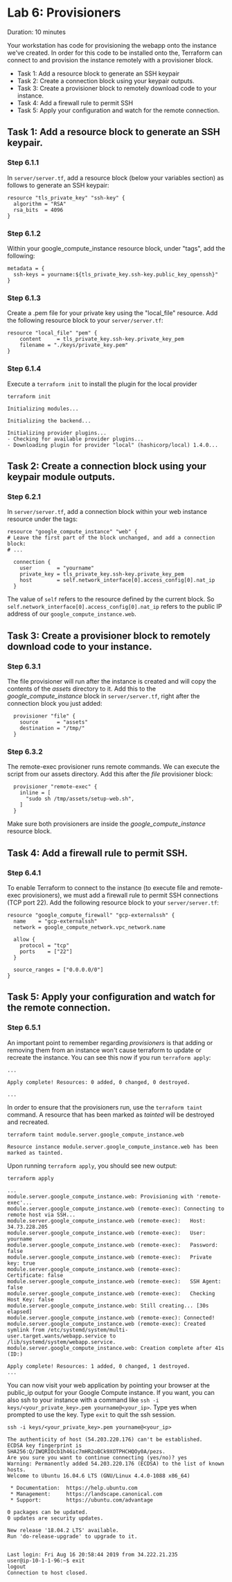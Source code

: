 # Lab 6: Provisioners

Duration: 10 minutes

Your workstation has code for provisioning the webapp onto the instance we've
created. In order for this code to be installed onto the, Terraform can connect
to and provision the instance remotely with a provisioner block.

- Task 1: Add a resource block to generate an SSH keypair
- Task 2: Create a connection block using your keypair outputs.
- Task 3: Create a provisioner block to remotely download code to your instance.
- Task 4: Add a firewall rule to permit SSH
- Task 5: Apply your configuration and watch for the remote connection.

## Task 1: Add a resource block to generate an SSH keypair.

### Step 6.1.1

In `server/server.tf`, add a resource block (below your variables section) as follows to generate an SSH keypair:

```hcl
resource "tls_private_key" "ssh-key" {
  algorithm = "RSA"
  rsa_bits  = 4096
}
```

### Step 6.1.2

Within your google_compute_instance resource block, under "tags", add the following:

```hcl
metadata = {
  ssh-keys = yourname:${tls_private_key.ssh-key.public_key_openssh}"
}
```

### Step 6.1.3

Create a .pem file for your private key using the "local_file" resource.  Add the following resource block to your `server/server.tf`:

```hcl
resource "local_file" "pem" {
    content     = tls_private_key.ssh-key.private_key_pem
    filename = "./keys/private_key.pem"
}
```

### Step 6.1.4

Execute a `terraform init` to install the plugin for the local provider

```shell
terraform init
```

```text
Initializing modules...

Initializing the backend...

Initializing provider plugins...
- Checking for available provider plugins...
- Downloading plugin for provider "local" (hashicorp/local) 1.4.0...
```

## Task 2: Create a connection block using your keypair module outputs.

### Step 6.2.1

In `server/server.tf`, add a connection block within your web instance resource under the tags:

```hcl
resource "google_compute_instance" "web" {
# Leave the first part of the block unchanged, and add a connection block:
# ...

  connection {
    user        = "yourname"
    private_key = tls_private_key.ssh-key.private_key_pem
    host        = self.network_interface[0].access_config[0].nat_ip
  }
```

The value of `self` refers to the resource defined by the current block. So `self.network_interface[0].access_config[0].nat_ip` refers to the public IP address of our `google_compute_instance.web`.

## Task 3: Create a provisioner block to remotely download code to your instance.

### Step 6.3.1

The file provisioner will run after the instance is created and will copy the contents of the _assets_ directory to it. Add this to the _google_compute_instance_ block in `server/server.tf`, right after the connection block you just added:

```hcl
  provisioner "file" {
    source      = "assets"
    destination = "/tmp/"
  }
```

### Step 6.3.2

The remote-exec provisioner runs remote commands. We can execute the script from
our assets directory. Add this after the _file_ provisioner block:

```hcl
  provisioner "remote-exec" {
    inline = [
      "sudo sh /tmp/assets/setup-web.sh",
    ]
  }
```

Make sure both provisioners are inside the _google_compute_instance_ resource block.

## Task 4: Add a firewall rule to permit SSH.

### Step 6.4.1

To enable Terraform to connect to the instance (to execute file and remote-exec provisioners), we must add a firewall rule to permit SSH connections (TCP port 22).  Add the following resource block to your `server/server.tf`:

```hcl
resource "google_compute_firewall" "gcp-externalssh" {
  name    = "gcp-externalssh"
  network = google_compute_network.vpc_network.name

  allow {
    protocol = "tcp"
    ports    = ["22"]
  }

  source_ranges = ["0.0.0.0/0"]
}
```

## Task 5: Apply your configuration and watch for the remote connection.

### Step 6.5.1

An important point to remember regarding _provisioners_ is that adding or removing them from an instance won't cause terraform to update or recreate the instance. You can see this now if you run `terraform apply`:

```text
...

Apply complete! Resources: 0 added, 0 changed, 0 destroyed.

...
```

In order to ensure that the provisioners run, use the `terraform taint` command. A resource that has been marked as _tainted_ will be destroyed and recreated.

```shell
terraform taint module.server.google_compute_instance.web
```

```
Resource instance module.server.google_compute_instance.web has been marked as tainted.
```

Upon running `terraform apply`, you should see new output:

```shell
terraform apply
```

```text
...
module.server.google_compute_instance.web: Provisioning with 'remote-exec'...
module.server.google_compute_instance.web (remote-exec): Connecting to remote host via SSH...
module.server.google_compute_instance.web (remote-exec):   Host: 34.73.228.205
module.server.google_compute_instance.web (remote-exec):   User: yourname
module.server.google_compute_instance.web (remote-exec):   Password: false
module.server.google_compute_instance.web (remote-exec):   Private key: true
module.server.google_compute_instance.web (remote-exec):   Certificate: false
module.server.google_compute_instance.web (remote-exec):   SSH Agent: false
module.server.google_compute_instance.web (remote-exec):   Checking Host Key: false
module.server.google_compute_instance.web: Still creating... [30s elapsed]
module.server.google_compute_instance.web (remote-exec): Connected!
module.server.google_compute_instance.web (remote-exec): Created symlink from /etc/systemd/system/multi-user.target.wants/webapp.service to /lib/systemd/system/webapp.service.
module.server.google_compute_instance.web: Creation complete after 41s (ID:)

Apply complete! Resources: 1 added, 0 changed, 1 destroyed.
...
```

You can now visit your web application by pointing your browser at the public_ip output for your Google Compute instance. If you want, you can also ssh to your instance with a command like `ssh -i keys/<your_private_key>.pem yourname@<your_ip>`.  Type yes when prompted to use the key. Type `exit` to quit the ssh session.

```shell
ssh -i keys/<your_private_key>.pem yourname@<your_ip>
```

```text
The authenticity of host (54.203.220.176) can't be established.
ECDSA key fingerprint is SHA256:Q/IWQRIOcb1h46ic7mHR2oBCk9XOTPHCHQOy0A/pezs.
Are you sure you want to continue connecting (yes/no)? yes
Warning: Permanently added 54.203.220.176 (ECDSA) to the list of known hosts.
Welcome to Ubuntu 16.04.6 LTS (GNU/Linux 4.4.0-1088 x86_64)

 * Documentation:  https://help.ubuntu.com
 * Management:     https://landscape.canonical.com
 * Support:        https://ubuntu.com/advantage

0 packages can be updated.
0 updates are security updates.

New release '18.04.2 LTS' available.
Run 'do-release-upgrade' to upgrade to it.


Last login: Fri Aug 16 20:58:44 2019 from 34.222.21.235
user@ip-10-1-1-96:~$ exit
logout
Connection to host closed.
```
